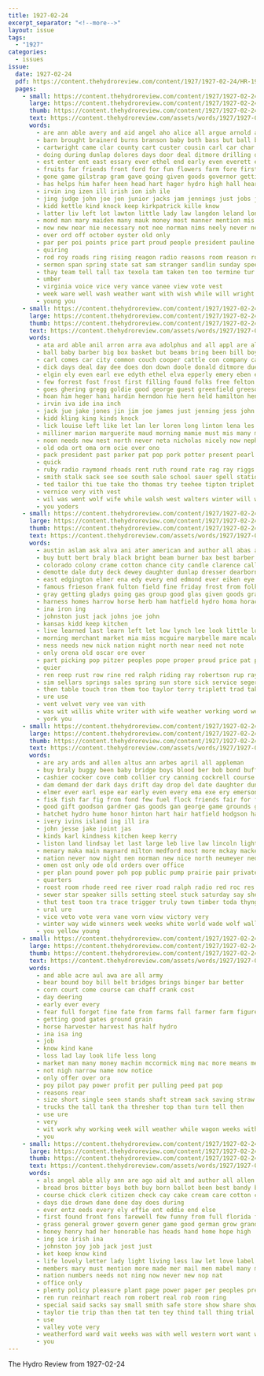 ```yaml
---
title: 1927-02-24
excerpt_separator: "<!--more-->"
layout: issue
tags:
  - "1927"
categories:
  - issues
issue:
  date: 1927-02-24
  pdf: https://content.thehydroreview.com/content/1927/1927-02-24/HR-1927-02-24.pdf
  pages:
    - small: https://content.thehydroreview.com/content/1927/1927-02-24/small/HR-1927-02-24-01.jpg
      large: https://content.thehydroreview.com/content/1927/1927-02-24/large/HR-1927-02-24-01.jpg
      thumb: https://content.thehydroreview.com/content/1927/1927-02-24/thumbnails/HR-1927-02-24-01.jpg
      text: https://content.thehydroreview.com/assets/words/1927/1927-02-24/HR-1927-02-24-01.txt
      words:
        - are ann able avery and aid angel aho alice all argue arnold ask amarillo
        - barn brought brainerd burns branson baby both bass but ball barrington bridge bonds block bast been bridgeport boys bak bent billion business back boy band big buy better best bessie bridger black boat broker ben begin bee bridges bishop bran bond bill body bollinger billing
        - cartwright came clar county cart custer cousin carl car char curtain clinton church close change claude cratic carry chum coolidge city cook come can care coach clare cable coast cant cox cen con college cast ches class character
        - doing during dunlap dolores days door deal ditmore drilling dey dunn dar day dick does dwight due dapper dime death
        - est enter ent east essary ever ethel end early even everett every eastern
        - fruits far friends front ford for fun flowers farm fore first face fill faith from former fae filling fail found full fair foot few field friday fariss fellow
        - gone game gilstrap gram gave going given goods governor getting general goss gain glad gallon good georg guest games
        - has helps him hafer heen head hart hager hydro high hall heard homa horse home hands henry hoban helper heger hope hus her hack harrie hinton hing homer harry husband hold how hills held hard hugh house heart had
        - irvin ing izen ill irish ion ish ile
        - jing judge john joe jon junior jacks jam jennings just jobs johnston jack jerry jolly jim
        - kidd kettle kind knock keep kirkpatrick kille know
        - latter liv left lot lawton little lady law langdon leland lonnie lindsey light large last len lion los lynn look let lat letter learn land
        - mond man mary maiden many mauk money most manner mention mis members men might made march mer monday montgomery mall matter medal music mabel miss monia masoner much mocha mccool must more mountain may mildred
        - now new near nie necessary not nee norman nims neely never ness night noon nil nel nutt nicely
        - over ord off october oyster old only
        - par per poi points price part proud people president pauline perry parades public pure pie present pack press pickles postal police page paper pole pay place potter pro pies pase
        - quiring
        - rod roy roads ring rising reagon radio reasons room reason royalty rates ried reinhart render red road ralph ress race rate reach ruth role russell
        - sermon span spring state sat sam stranger sandlin sunday speed season slate small such she soon said still six son sal south stude sen special sell sary set station seek strong shown shipper schoo saturday sides sermons speech service shaw supper session shock school sale score stand star shall sister short second speak stouter sea seat sid simpson ser stock sup
        - thay team tell tall tax texola tam taken ten too termine tur them thomes thralls the tio than times toll take thi tate tory talk town turk thing taylor
        - umber
        - virginia voice vice very vance vanee view vote vest
        - week ware well wash weather want with wish while will wright weatherford williams wife wells way weak western willing was weeks west ways winning wos work write wharton win weekly washington went waller willis
        - young you
    - small: https://content.thehydroreview.com/content/1927/1927-02-24/small/HR-1927-02-24-02.jpg
      large: https://content.thehydroreview.com/content/1927/1927-02-24/large/HR-1927-02-24-02.jpg
      thumb: https://content.thehydroreview.com/content/1927/1927-02-24/thumbnails/HR-1927-02-24-02.jpg
      text: https://content.thehydroreview.com/assets/words/1927/1927-02-24/HR-1927-02-24-02.txt
      words:
        - ata ard able anil arron arra ava adolphus and all appl are alexander angeles arness
        - ball baby barber big box basket but beams bring been bill boy buckmaster blanche blem byes barn beat bandy ben bankers bessie boys bee bro
        - carl comes car city common couch cooper cattle con company calles clifford carver champlin custer cotton come cook chas clock cott chick clinton cox corn coop cane collins crissman call cho cicero
        - dick days deal day dee does don down doole donald ditmore due dallas dinner daughter dooley
        - elgin ely even earl eve edyth ethel elva epperly emery eben eakin end
        - few forrest fost frost first filling found folks free felton frank fire fails from frida for foreman fairy friends
        - goes ghering gregg goldie good george guest greenfield greeson grow getting gas grain green
        - hoan him heger hani hardin herndon hie hern held hamilton hens harris harlin hydro has homes how harrison home hea harry hastings had her
        - irvin iva ide ina inch
        - jack jue jake jones jin jim joe james just jenning jess john jennings
        - kidd kling king kinds knock
        - lick louise left like let lan ler loren long linton lena les large lone ley laughter lay lawton lake late list leone longer leo last levi lair lawrence lucian
        - milliner marion marguerite maud morning mamie must mis many market mon magnolia mccall most mackey moore march mill more maund margie money mcalester mary miss mildred might miller mash morgan monday mckee
        - noon needs new nest north never neta nicholas nicely now nephew night not
        - old oda ort oma orm ocie over ono
        - pack president past parker pat pop pork potter present pearl paras pau perle pure pro palace proud pitzer per part pee packard power place
        - quick
        - ruby radio raymond rhoads rent ruth round rate rag ray riggs roy ross rey romney
        - smith stalk sack see soe south sale school sauer spell station scott special sunday strong son sacks sense sister sever sae season sugar stan sunda speed say stock sis staples stockton sad sell small saturday sayre sun speech
        - ted tailor thi tue take tho thomas try teehee tipton triplet ten triplett texas tickell the them
        - vernice very vith vest
        - wil was went wolf wife while walsh west walters winter will wheat weeks warde williams wei willis weatherford with work willeford wyatt week
        - you yoders
    - small: https://content.thehydroreview.com/content/1927/1927-02-24/small/HR-1927-02-24-03.jpg
      large: https://content.thehydroreview.com/content/1927/1927-02-24/large/HR-1927-02-24-03.jpg
      thumb: https://content.thehydroreview.com/content/1927/1927-02-24/thumbnails/HR-1927-02-24-03.jpg
      text: https://content.thehydroreview.com/assets/words/1927/1927-02-24/HR-1927-02-24-03.txt
      words:
        - austin aslam ask alva ani ater american and author all abas are alley aid ago
        - buy butt bert braly black bright beam burner bax best barber business but better bea been bay base bush buckmaster bist blackwell barn brother buyers busi big biles bow baily
        - colorado colony crame cotton chance city candle clarence call chester cordell crane corn coupe curtice church cleave cook clerk christian come callahan con creek chairs christ child cedar came cattle can cana credit claney clinton cause carnegie crate cant
        - demotte dale duty deck dewey daughter dunlap dresser dearborn dand denham day does double dat duke davina date deere dewitt done ditmore
        - east edgington elmer ena edy every end edmond ever eiken eye
        - famous frieson frank fulton field fine friday frost from folk fresh fry for ford fost florence fast foe first few friends
        - gray getting gladys going gas group good glas given goods grain gracie gool gotebo gibbs ghering griffin
        - harness homes harrow horse herb ham hatfield hydro homa horace henry head harrold hill haggard heard houston home hardware has her husband hole house human
        - ina iron ing
        - johnston just jack johns joe john
        - kansas kidd keep kitchen
        - live learned last learn left let low lynch lee look little long lone lister lorene las leather lin lesser lloyd
        - morning merchant market mia miss mcguire marybelle mare mcalester meguire men monday model mention marion music mclemore mons march miles mar mon may maud mares much messer man many must moy miller
        - ness needs new nick nation night north near need not note
        - only orena old oscar ore over
        - part picking pop pitzer peoples pope proper proud price pat prior plenty public piano paper poon past pennington pent paynes place preacher people pine penner
        - quier
        - ren reep rust row rine red ralph riding ray robertson rup raymond rodgers room robert rill rant risa rome roan rew reynolds ramey radio rally rod
        - sim sellars springs sales spring sun store sick service seger see standard subject saturday sermon size strong smiling sah school south stock smally sunday star set sayre sell scott sao son share stove selling spivey shawnee sale ser
        - then table touch tron them too taylor terry triplett trad take turn times the tant tobe toward taken talk try tal tom
        - ure use
        - vent velvet very vee van vith
        - was wit willis white writer with wife weather working word weathers west went worth warkentin worlds way wagon will waits want week weatherford webb wall wheel wisely
        - york you
    - small: https://content.thehydroreview.com/content/1927/1927-02-24/small/HR-1927-02-24-04.jpg
      large: https://content.thehydroreview.com/content/1927/1927-02-24/large/HR-1927-02-24-04.jpg
      thumb: https://content.thehydroreview.com/content/1927/1927-02-24/thumbnails/HR-1927-02-24-04.jpg
      text: https://content.thehydroreview.com/assets/words/1927/1927-02-24/HR-1927-02-24-04.txt
      words:
        - are ary ards and allen altus ann arbes april all appleman
        - buy braly buggy been baby bridge boys blood ber bob bond buff bus beco but bere business bills boyt bill bradley bank buyers bove
        - cashier cocker cove comb collier cry canning cockrell course castle carter cea cee comfort corn con coe city came chick comp cool courts coolidge cox county clinton carver contes college congress custer col company ching can cleveland cheese call colle
        - dam demand der dark days drift day drop del date daughter dunithan dungan does
        - elmer ever earl espe ear early even every ema exe ery emerson eye ence
        - fisk fish far fig from fond few fuel flock friends fair for farm
        - good gift goodson gardner gas goods gan george game grounds greeson geyer goes glass geary glad
        - hatchet hydro hume honor hinton hart hair hatfield hodgson had handle hay has harness hollis hamons hau house homes held heger her hundred heart harmen how high hour heard home
        - ivery ivins island ing ill ira
        - john jesse jake joint jas
        - kinds karl kindness kitchen keep kerry
        - liston land lindsay let last large leb live law lincoln light lew leghorn late litt little lloyd learn lin laundry lowe
        - menary maka main maynard milton medford most more mckay mackey mccullock meals miles much mill market monday modest man miss made march might millet many mules
        - nation never now night nen norman new nice north neumeyer ned
        - omen ost only ode old orders over office
        - per plan pound power poh pop public pump prairie pair private price park place pure plant president people pack
        - quarters
        - roost room rhode reed ree river road ralph radio red roc res ring rakin ren roads rock robert rent rough ron real rat rear
        - sewer star speaker sills setting steel stuck saturday say she snow scott session season sales sand spain sali staples spring soon siege states short son stover strain sayre station stock south see streets street sell stephenson stand sal severe seed springs search sires supply smith sale surprise single service speech state stone schools story
        - thut test toon tra trace trigger truly town timber toda thyng train taylor the tone tickle try than tron treat thurs tady
        - ural ure
        - vice veto vote vera vane vorn view victory very
        - winter way wide winners week weeks white world wade wolf walls western wilson weather wing with want write wash well west wells was work will went
        - you yellow young
    - small: https://content.thehydroreview.com/content/1927/1927-02-24/small/HR-1927-02-24-05.jpg
      large: https://content.thehydroreview.com/content/1927/1927-02-24/large/HR-1927-02-24-05.jpg
      thumb: https://content.thehydroreview.com/content/1927/1927-02-24/thumbnails/HR-1927-02-24-05.jpg
      text: https://content.thehydroreview.com/assets/words/1927/1927-02-24/HR-1927-02-24-05.txt
      words:
        - and able acre aul awa are all army
        - bear bound boy bill belt bridges brings binger bar better
        - corn court come course can chaff crank cost
        - day deering
        - early ever every
        - fear full forget fine fate from farms fall farmer farm figures foot for
        - getting good gates ground grain
        - horse harvester harvest has half hydro
        - ina isa ing
        - job
        - know kind kane
        - loss lad lay look life less long
        - market man many money machin mccormick ming mac more means men may matter mean
        - not nigh narrow name now notice
        - only offer over ora
        - poy pilot pay power profit per pulling peed pat pop
        - reasons rear
        - size short single seen stands shaft stream sack saving straw sid stand service
        - trucks the tall tank tha thresher top than turn tell then
        - use ure
        - very
        - wit work why working week will weather while wagon weeks with wien
        - you
    - small: https://content.thehydroreview.com/content/1927/1927-02-24/small/HR-1927-02-24-06.jpg
      large: https://content.thehydroreview.com/content/1927/1927-02-24/large/HR-1927-02-24-06.jpg
      thumb: https://content.thehydroreview.com/content/1927/1927-02-24/thumbnails/HR-1927-02-24-06.jpg
      text: https://content.thehydroreview.com/assets/words/1927/1927-02-24/HR-1927-02-24-06.txt
      words:
        - als angel able ally ann are ago aid alt and author all allen alva
        - broad bros bitter boys both buy born ballot been best bandy back bryson but bridger bout bulk business book beatty ber billing
        - course chick clerk citizen check cay cake cream care cotton call cheeks car cabbage cope carbon change city charm come can code christian cook con cunning
        - days die drown dane done day does during
        - ever entz eeds every ely effie ent eddie end else
        - first found front fons farewell few funny from full florida for folks fax farm fresh far fae fox file free former fron fie farms face
        - grass general grower govern gener game good german grow grande grace goad gone
        - honey henry had her honorable has heads hand home hope high
        - ing ice irish ina
        - johnston joy job jack jost just
        - ket keep know kind
        - life lovely letter lady light living less law let love label lot labor live long large loss look like
        - members mary must mention more made mer mail men mabel many much mohd money matter master miss morn man marland manner
        - nation numbers needs not ning now never new nop nat
        - office only
        - plenty policy pleasure plant page power paper per peoples pretty poor place present price par palin past part ping pat
        - ren run reinhart reach rom robert real rob room ring
        - special said sacks say small smith safe store show share shown sing stay surprise spring such service standard swagger shorten stockton save son straw steady sell stores saturday six school sour supply stead soon soli sich she saye still state smile sailing second stock see
        - taylor tie trip than then tat ten tey thind tall thing trial tune taken trust takes them tax the too tant test thar
        - use
        - valley vote very
        - weatherford ward wait weeks was with well western wort want walk wie wish wife wal wide water week why work will went way works write
        - you
---
```


The Hydro Review from 1927-02-24

<!--more-->

